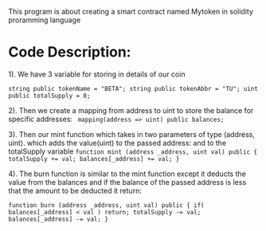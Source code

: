 This program is about creating a smart contract named Mytoken in solidity proramming language

# Code Description:

1). We have 3 variable for storing in details of our coin

  `string public tokenName = "BETA";
  string public tokenAbbr = "TU";
  uint public totalSupply = 0;`

2). Then we create a mapping from address to uint to store the balance for specific addresses:
 ` mapping(address => uint) public balances;`

3). Then our mint function which takes in two parameters of type (address, uint). which adds the value(uint) to the passed address:
and to the totalSupply variable
  `function mint (address _address, uint val) public {
        totalSupply += val;
        balances[_address] += val;
  }`

4). The burn function is similar to the mint function except it deducts the value from the balances and if the balance of the
passed address is less that the amount to be deducted it return:

  `function burn (address _address, uint val) public {
        if( balances[_address] < val ) return;
        totalSupply -= val;
        balances[_address] -= val;
    }`
    
